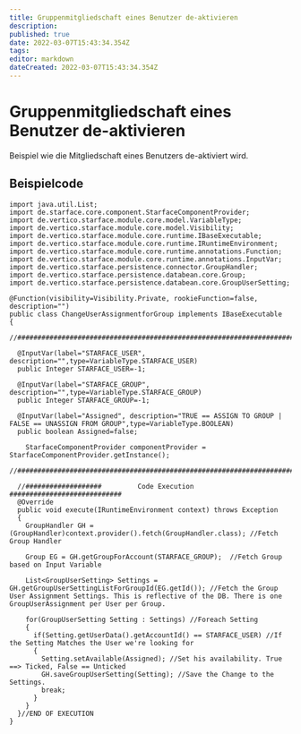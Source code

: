 ```yaml
---
title: Gruppenmitgliedschaft eines Benutzer de-aktivieren
description: 
published: true
date: 2022-03-07T15:43:34.354Z
tags: 
editor: markdown
dateCreated: 2022-03-07T15:43:34.354Z
---
```


# Gruppenmitgliedschaft eines Benutzer de-aktivieren

Beispiel wie die Mitgliedschaft eines Benutzers de-aktiviert wird. 


## Beispielcode

    import java.util.List;
    import de.starface.core.component.StarfaceComponentProvider;
    import de.vertico.starface.module.core.model.VariableType;
    import de.vertico.starface.module.core.model.Visibility;
    import de.vertico.starface.module.core.runtime.IBaseExecutable;
    import de.vertico.starface.module.core.runtime.IRuntimeEnvironment;
    import de.vertico.starface.module.core.runtime.annotations.Function;
    import de.vertico.starface.module.core.runtime.annotations.InputVar;
    import de.vertico.starface.persistence.connector.GroupHandler;
    import de.vertico.starface.persistence.databean.core.Group;
    import de.vertico.starface.persistence.databean.core.GroupUserSetting;

    @Function(visibility=Visibility.Private, rookieFunction=false, description="")
    public class ChangeUserAssignmentforGroup implements IBaseExecutable 
    {
      //##########################################################################################

      @InputVar(label="STARFACE_USER", description="",type=VariableType.STARFACE_USER)
      public Integer STARFACE_USER=-1;

      @InputVar(label="STARFACE_GROUP", description="",type=VariableType.STARFACE_GROUP)
      public Integer STARFACE_GROUP=-1;

      @InputVar(label="Assigned", description="TRUE == ASSIGN TO GROUP | FALSE == UNASSIGN FROM GROUP",type=VariableType.BOOLEAN)
      public boolean Assigned=false;

        StarfaceComponentProvider componentProvider = StarfaceComponentProvider.getInstance(); 
        //##########################################################################################

      //###################			Code Execution			############################	
      @Override
      public void execute(IRuntimeEnvironment context) throws Exception 
      {
        GroupHandler GH = (GroupHandler)context.provider().fetch(GroupHandler.class); //Fetch Group Handler

        Group EG = GH.getGroupForAccount(STARFACE_GROUP);  //Fetch Group based on Input Variable

        List<GroupUserSetting> Settings = GH.getGroupUserSettingListForGroupId(EG.getId()); //Fetch the Group User Assignment Settings. This is reflective of the DB. There is one GroupUserAssignment per User per Group.

        for(GroupUserSetting Setting : Settings) //Foreach Setting
        {
          if(Setting.getUserData().getAccountId() == STARFACE_USER) //If the Setting Matches the User we're looking for
          {
            Setting.setAvailable(Assigned); //Set his availability. True ==> Ticked, False == Unticked
            GH.saveGroupUserSetting(Setting); //Save the Change to the Settings.
            break;
          }
        }
      }//END OF EXECUTION
    }
